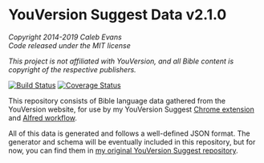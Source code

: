# YouVersion Suggest Data v2.1.0

*Copyright 2014-2019 Caleb Evans*  
*Code released under the MIT license*

*This project is not affiliated with YouVersion, and all Bible content is
copyright of the respective publishers.*

[![Build Status](https://travis-ci.org/caleb531/youversion-suggest-data.svg?branch=master)](https://travis-ci.org/caleb531/youversion-suggest-data)
[![Coverage Status](https://coveralls.io/repos/caleb531/youversion-suggest-data/badge.svg?branch=master)](https://coveralls.io/r/caleb531/youversion-suggest-data?branch=master)

This repository consists of Bible language data gathered from the YouVersion
website, for use by my YouVersion Suggest [Chrome extension][chrome] and [Alfred
workflow][alfred].

All of this data is generated and follows a well-defined JSON format. The
generator and schema will be eventually included in this repository, but for
now, you can find them in [my original YouVersion Suggest repository][alfred].

[chrome]: https://github.com/caleb531/youversion-suggest-chrome
[alfred]: https://github.com/caleb531/youversion-suggest-alfred

